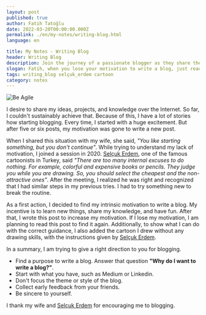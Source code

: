 ```yaml
---
layout: post
published: true
author: Fatih Tatoğlu
date: 2022-03-20T00:00:00.000Z
permalink: ./en/my-notes/writing-blog.html
language: en

title: My Notes - Writing Blog
header: Writing Blog
description: Join the journey of a passionate blogger as they share their experiences and insights. Uncover the motivation to write, learn, and have fun. Plus, witness a surprising twist with my self-drawn cartoon.
slogan: Fatih, when you lose your motivation to write a blog, just read that post.
tags: writing_blog selçuk_erdem cartoon
category: notes
---
```


![Be Agile](../../image/be-agile-cartoon.jpg "Be Agile by Fatih Tatoğlu")

I desire to share my ideas, projects, and knowledge over the Internet. So far, I couldn't sustainably achieve that. Because of this, I have a lot of stories how starting blogging. Every time, I started with a huge excitement. But after five or six posts, my motivation was gone to write a new post.

When I shared this situation with my wife, she said, *"You like starting something, but you don't continue"*. While trying to understand my lack of motivation, I joined a session in 2020. [Selçuk Erdem](https://twitter.com/selcukerdem "Selçuk Erdem (@selcukerdem) / Twitter"), one of the famous cartoonists in Turkey, said *"There are too many internal excuses to do nothing. For example, colorful and expensive books or pencils. They judge you while you are drawing. So, you should select the cheapest and the non-attractive ones"*. After the meeting, I realized he was right and recognized that I had similar steps in my previous tries. I had to try something new to break the routine.

As a first action, I decided to find my intrinsic motivation to write a blog. My incentive is to learn new things, share my knowledge, and have fun. After that, I wrote this post to increase my motivation. If I lose my motivation, I am planning to read this post to find it again. Additionally, to show what I can do with the correct guidance, I also added the cartoon I drew without any drawing skills, with the instructions given by [Selçuk Erdem](https://twitter.com/selcukerdem "Selçuk Erdem (@selcukerdem) / Twitter").

In a summary, I am trying to give a right direction to you for blogging.

- Find a purpose to write a blog. Answer that question **"Why do I want to write a blog?"**.
- Start with what you have, such as Medium or Linkedin.
- Don't focus the theme or style of the blog.
- Collect early feedback from your friends.
- Be sincere to yourself.

I thank my wife and [Selçuk Erdem](https://twitter.com/selcukerdem "Selçuk Erdem (@selcukerdem) / Twitter") for encouraging me to blogging.
